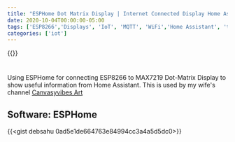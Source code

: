 ```yaml
---
title: "ESPHome Dot Matrix Display | Internet Connected Display Home Assistant Display"
date: 2020-10-04T00:00:00-05:00
tags: ['ESP8266','Displays', 'IoT', 'MQTT', 'WiFi','Home Assistant', 'twitter']
categories: ['iot']
---
```


{{<youtube MiHc06_ST8s>}}

#

Using ESPHome for connecting ESP8266 to MAX7219 Dot-Matrix Display to show useful information from Home Assistant. This is used by my wife's channel [Canvasyvibes Art](https://www.youtube.com/c/CanvasyvibesArt) 

## Software: ESPHome

{{<gist debsahu 0ad5e1de664763e84994cc3a4a5d5dc0>}}